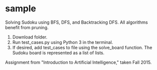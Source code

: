 # sample
Solving Sudoku using BFS, DFS, and Backtracking DFS. All algorithms benefit from pruning.

1. Download folder.
2. Run test_cases.py using Python 3 in the terminal.
3. If desired, add test_cases to file using the solve_board function. The Sudoku board is represented as a list of lists.

Assignment from "Introduction to Artificial Intelligence," taken Fall 2015.
